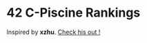 # 42 C-Piscine Rankings

Inspired by **xzhu**. [Check his out !](https://github.com/xlz447/42-Piscine-C-ranking)

